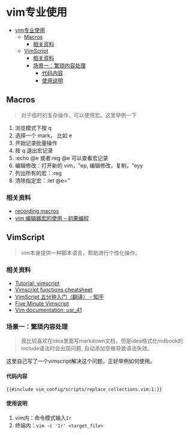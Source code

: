 # vim专业使用

<!--ts-->
* [vim专业使用](#vim专业使用)
   * [Macros](#macros)
      * [相关资料](#相关资料)
   * [VimScript](#vimscript)
      * [相关资料](#相关资料-1)
      * [场景一：繁琐内容处理](#场景一繁琐内容处理)
         * [代码内容](#代码内容)
         * [使用说明](#使用说明)

<!-- Created by https://github.com/ekalinin/github-markdown-toc -->
<!-- Added by: runner, at: Sat Sep 24 14:06:21 UTC 2022 -->

<!--te-->

## Macros

> 对于临时的复杂操作，可以使用宏。这里举例一下

1. 浏览模式下按 q
2. 选择一个 mark， 比如 e
3. 开始记录批量操作
4. 按 q 退出宏记录
5. :echo @e 或者:reg @e 可以查看宏记录
6. 编辑修改：打开新的 vim，"ep, 编辑修改，复制，"eyy
7. 列出所有的宏：:reg
8. 清除指定宏：:let @e=''

### 相关资料

- [recording macros](marginnote3app://note/91233E56-7CF4-48CD-9FD9-CA75C4DF930B)
- [vim 编辑器宏的使用 – 初果编程](https://chuguo.pro/share/473)

## VimScript

> vim本身提供一种脚本语言，帮助进行个性化操作。

### 相关资料

- [Tutorial: vimscript](https://mmmnnnmmm.com/#tutorial_vimscript)
- [Vimscript functions cheatsheet](https://devhints.io/vimscript-functions)
- [VimScript 五分钟入门（翻译） - 知乎](https://zhuanlan.zhihu.com/p/37352209)
- [Five Minute Vimscript](http://andrewscala.com/vimscript/)
- [Vim documentation: usr_41](http://vimdoc.sourceforge.net/htmldoc/usr_41.html)

### 场景一：繁琐内容处理

> 我比较喜欢在idea里面写markdown文档，但是idea格式化mdbook的include语法时会出现问题, 自动添加空格导致语法失效。

这里自己写了一个vimscript解决这个问题，正好举例如何使用。

#### 代码内容

```vim-script
{{#include vim_config/scripts/replace_collections.vim:1:}}
```

#### 使用说明

1. vim内：命令模式输入`Ir`
2. 终端内：`vim -c 'Ir' <target_file>`